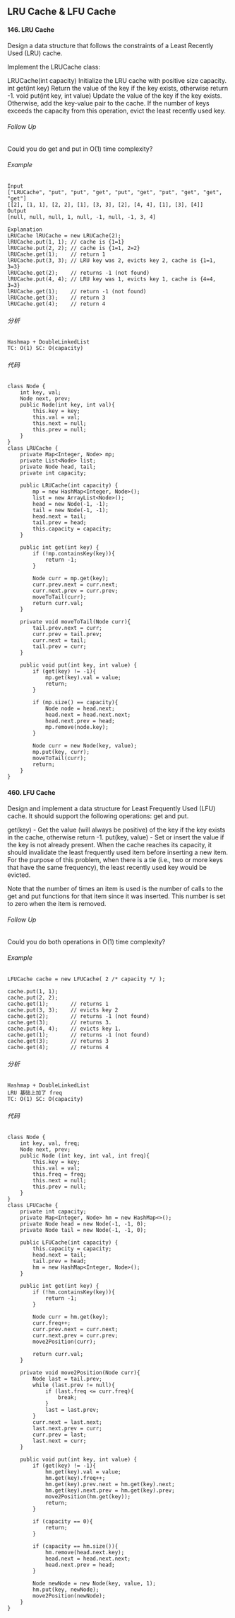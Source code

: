 ## LRU Cache & LFU Cache ##
#### 146. LRU Cache ####
Design a data structure that follows the constraints of a Least Recently Used (LRU) cache.

Implement the LRUCache class:

LRUCache(int capacity) Initialize the LRU cache with positive size capacity.
int get(int key) Return the value of the key if the key exists, otherwise return -1.
void put(int key, int value) Update the value of the key if the key exists. Otherwise, add the key-value pair to the cache. If the number of keys exceeds the capacity from this operation, evict the least recently used key.

###### Follow Up ###### 
Could you do get and put in O(1) time complexity?

###### Example ######
```
Input
["LRUCache", "put", "put", "get", "put", "get", "put", "get", "get", "get"]
[[2], [1, 1], [2, 2], [1], [3, 3], [2], [4, 4], [1], [3], [4]]
Output
[null, null, null, 1, null, -1, null, -1, 3, 4]

Explanation
LRUCache lRUCache = new LRUCache(2);
lRUCache.put(1, 1); // cache is {1=1}
lRUCache.put(2, 2); // cache is {1=1, 2=2}
lRUCache.get(1);    // return 1
lRUCache.put(3, 3); // LRU key was 2, evicts key 2, cache is {1=1, 3=3}
lRUCache.get(2);    // returns -1 (not found)
lRUCache.put(4, 4); // LRU key was 1, evicts key 1, cache is {4=4, 3=3}
lRUCache.get(1);    // return -1 (not found)
lRUCache.get(3);    // return 3
lRUCache.get(4);    // return 4
```

###### 分析 ######
```
Hashmap + DoubleLinkedList
TC: O(1) SC: O(capacity)
```

###### 代码 ######
```
class Node {
    int key, val;
    Node next, prev;
    public Node(int key, int val){
        this.key = key;
        this.val = val;
        this.next = null;
        this.prev = null;
    }
}
class LRUCache {
    private Map<Integer, Node> mp;
    private List<Node> list;
    private Node head, tail;
    private int capacity;

    public LRUCache(int capacity) {
        mp = new HashMap<Integer, Node>();
        list = new ArrayList<Node>();
        head = new Node(-1, -1);
        tail = new Node(-1, -1);
        head.next = tail;
        tail.prev = head;
        this.capacity = capacity;
    }
    
    public int get(int key) {
        if (!mp.containsKey(key)){
            return -1;
        }
        
        Node curr = mp.get(key);
        curr.prev.next = curr.next;
        curr.next.prev = curr.prev;
        moveToTail(curr);
        return curr.val;
    }
    
    private void moveToTail(Node curr){
        tail.prev.next = curr;
        curr.prev = tail.prev;
        curr.next = tail;
        tail.prev = curr;
    }
    
    public void put(int key, int value) {
        if (get(key) != -1){
            mp.get(key).val = value;
            return;
        }
        
        if (mp.size() == capacity){
            Node node = head.next;
            head.next = head.next.next;
            head.next.prev = head;
            mp.remove(node.key);
        }
        
        Node curr = new Node(key, value);
        mp.put(key, curr);
        moveToTail(curr);
        return;
    }
}
```
#### 460. LFU Cache ####
Design and implement a data structure for Least Frequently Used (LFU) cache. It should support the following operations: get and put.

get(key) - Get the value (will always be positive) of the key if the key exists in the cache, otherwise return -1.
put(key, value) - Set or insert the value if the key is not already present. When the cache reaches its capacity, it should invalidate the least frequently used item before inserting a new item. For the purpose of this problem, when there is a tie (i.e., two or more keys that have the same frequency), the least recently used key would be evicted.

Note that the number of times an item is used is the number of calls to the get and put functions for that item since it was inserted. This number is set to zero when the item is removed.

###### Follow Up ###### 
Could you do both operations in O(1) time complexity?

###### Example ######
```
LFUCache cache = new LFUCache( 2 /* capacity */ );

cache.put(1, 1);
cache.put(2, 2);
cache.get(1);       // returns 1
cache.put(3, 3);    // evicts key 2
cache.get(2);       // returns -1 (not found)
cache.get(3);       // returns 3.
cache.put(4, 4);    // evicts key 1.
cache.get(1);       // returns -1 (not found)
cache.get(3);       // returns 3
cache.get(4);       // returns 4
```

###### 分析 ######
```
Hashmap + DoubleLinkedList
LRU 基础上加了 freq
TC: O(1) SC: O(capacity)
```

###### 代码 ######
```
class Node {
    int key, val, freq;
    Node next, prev;
    public Node (int key, int val, int freq){
        this.key = key;
        this.val = val;
        this.freq = freq;
        this.next = null;
        this.prev = null;
    }
}
class LFUCache {
    private int capacity;
    private Map<Integer, Node> hm = new HashMap<>();
    private Node head = new Node(-1, -1, 0);
    private Node tail = new Node(-1, -1, 0);

    public LFUCache(int capacity) {
        this.capacity = capacity;
        head.next = tail;
        tail.prev = head;
        hm = new HashMap<Integer, Node>();
    }
    
    public int get(int key) {
        if (!hm.containsKey(key)){
            return -1;
        }
        
        Node curr = hm.get(key);
        curr.freq++;
        curr.prev.next = curr.next;
        curr.next.prev = curr.prev;
        move2Position(curr);
        
        return curr.val;
    }
    
    private void move2Position(Node curr){
        Node last = tail.prev;
        while (last.prev != null){
            if (last.freq <= curr.freq){
                break;
            }
            last = last.prev;
        }
        curr.next = last.next;
        last.next.prev = curr;
        curr.prev = last;
        last.next = curr;
    }
    
    public void put(int key, int value) {
        if (get(key) != -1){
            hm.get(key).val = value;
            hm.get(key).freq++;
            hm.get(key).prev.next = hm.get(key).next;
            hm.get(key).next.prev = hm.get(key).prev;
            move2Position(hm.get(key));
            return;
        }
        
        if (capacity == 0){
            return;
        }
        
        if (capacity == hm.size()){
            hm.remove(head.next.key);
            head.next = head.next.next;
            head.next.prev = head;
        }
        
        Node newNode = new Node(key, value, 1);
        hm.put(key, newNode);
        move2Position(newNode);
    }
}
```